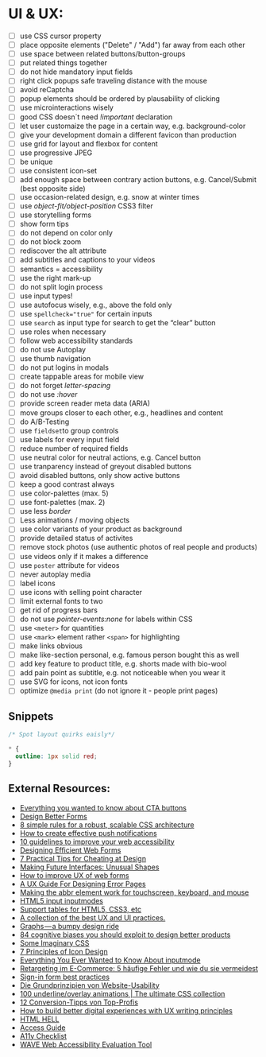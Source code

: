 # UI & UX:

- [ ] use CSS cursor property
- [ ] place opposite elements ("Delete" / "Add") far away from each other
- [ ] use space between related buttons/button-groups
- [ ] put related things together
- [ ] do not hide mandatory input fields
- [ ] right click popups safe traveling distance with the mouse
- [ ] avoid reCaptcha
- [ ] popup elements should be ordered by plausability of clicking
- [ ] use microinteractions wisely
- [ ] good CSS doesn´t need _!important_ declaration
- [ ] let user customaize the page in a certain way, e.g. background-color
- [ ] give your development domain a different favicon than production
- [ ] use grid for layout and flexbox for content
- [ ] use progressive JPEG
- [ ] be unique
- [ ] use consistent icon-set
- [ ] add enough space between contrary action buttons, e.g. Cancel/Submit (best opposite side)
- [ ] use occasion-related design, e.g. snow at winter times
- [ ] use _object-fit/object-position_ CSS3 filter
- [ ] use storytelling forms
- [ ] show form tips
- [ ] do not depend on color only
- [ ] do not block zoom
- [ ] rediscover the alt attribute
- [ ] add subtitles and captions to your videos
- [ ] semantics = accessibility
- [ ] use the right mark-up
- [ ] do not split login process
- [ ] use input types!
- [ ] use autofocus wisely, e.g., above the fold only 
- [ ] use `spellcheck="true"` for certain inputs
- [ ] use `search` as input type for search to get the “clear” button
- [ ] use roles when necessary
- [ ] follow web accessibility standards
- [ ] do not use Autoplay
- [ ] use thumb navigation
- [ ] do not put logins in modals
- [ ] create tappable areas for mobile view
- [ ] do not forget _letter-spacing_
- [ ] do not use _:hover_ 
- [ ] provide screen reader meta data (ARIA)
- [ ] move groups closer to each other, e.g., headlines and content
- [ ] do A/B-Testing
- [ ] use `fieldset`to group controls
- [ ] use labels for every input field
- [ ] reduce number of required fields
- [ ] use neutral color for neutral actions, e.g. Cancel button
- [ ] use tranparency instead of greyout disabled buttons
- [ ] avoid disabled buttons, only show active buttons
- [ ] keep a good contrast always
- [ ] use color-palettes (max. 5)
- [ ] use font-palettes (max. 2)
- [ ] use less _border_
- [ ] Less animations / moving objects
- [ ] use color variants of your product as background
- [ ] provide detailed status of activites
- [ ] remove stock photos (use authentic photos of real people and products)
- [ ] use videos only if it makes a difference
- [ ] use `poster` attribute for videos
- [ ] never autoplay media
- [ ] label icons
- [ ] use icons with selling point character
- [ ] limit external fonts to two
- [ ] get rid of progress bars
- [ ] do not use _pointer-events:none_ for labels within CSS
- [ ] use `<meter>` for quantities
- [ ] use `<mark>` element rather `<span>` for highlighting
- [ ] make links obvious
- [ ] make like-section personal, e.g. famous person bought this as well
- [ ] add key feature to product title, e.g. shorts made with bio-wool
- [ ] add pain point as subtitle, e.g. not noticeable when you wear it
- [ ] use SVG for icons, not icon fonts
- [ ] optimize `@media print` (do not ignore it - people print pages)

## Snippets

```CSS
/* Spot layout quirks eaisly*/

* {
  outline: 1px solid red; 
}
```


## External Resources:

- [Everything you wanted to know about CTA buttons](https://medium.com/email-industry-news/everything-you-wanted-to-know-about-email-cta-buttons-98807ab98806#.8sf0xg32l)
- [Design Better Forms](https://uxdesign.cc/design-better-forms-96fadca0f49c#.nctmmhrc6)
- [8 simple rules for a robust, scalable CSS architecture](https://github.com/jareware/css-architecture)
- [How to create effective push notifications](https://uxplanet.org/how-to-create-effective-push-notifications-c80f80420453#.t4f6rcyqd)
- [10 guidelines to improve your web accessibility](https://aerolab.co/blog/web-accessibility/)
- [Designing Efficient Web Forms](https://www.smashingmagazine.com/2017/06/designing-efficient-web-forms/)
- [7 Practical Tips for Cheating at Design](https://medium.com/refactoring-ui/7-practical-tips-for-cheating-at-design-40c736799886)
- [Making Future Interfaces: Unusual Shapes](https://youtu.be/eCHt8zsbCT4)
- [How to improve UX of web forms](http://maxsnitser.com/blog/how-to-improve-ux-of-web-forms)
- [A UX Guide For Designing Error Pages](https://blog.prototypr.io/a-ux-guide-for-designing-error-pages-fb9ced1f1c8a)
- [Making the abbr element work for touchscreen, keyboard, and mouse](https://bitsofco.de/making-abbr-work-for-touchscreen-keyboard-mouse/)
- [HTML5 input inputmodes](https://developer.mozilla.org/de/docs/Web/HTML/Element/Input#attr-inputmode)
- [Support tables for HTML5, CSS3, etc](https://caniuse.com/)
- [A collection of the best UX and UI practices.](https://www.checklist.design/)
- [Graphs — a bumpy design ride](https://medium.com/@william.bengtsson/learnings-from-designing-graphs-9033e9034ca0)
- [84 cognitive biases you should exploit to design better products](https://www.mobilespoon.net/2019/04/collection-cognitive-biases-how-to-use.html)
- [Some Imaginary CSS](https://cloudfour.com/thinks/some-imaginary-css/)
- [7 Principles of Icon Design](https://medium.com/@minoraxis/7-principles-of-icon-design-e7187539e4a2)
- [Everything You Ever Wanted to Know About inputmode](https://css-tricks.com/everything-you-ever-wanted-to-know-about-inputmode/)
- [Retargeting im E-Commerce: 5 häufige Fehler und wie du sie vermeidest](https://t3n.de/news/retargeting-e-commerce-5-fehler-1257793/)
- [Sign-in form best practices](https://web.dev/sign-in-form-best-practices)
- [Die Grundprinzipien von Website-Usability](https://99designs.de/blog/web-digitales-design/website-usability/)
- [100 underline/overlay animations | The ultimate CSS collection](https://dev.to/afif/100-underline-overlay-animation-the-ultimate-css-collection-4p40)
- [12 Conversion-Tipps von Top-Profis](https://t3n.de/news/12-conversion-tipps-top-profis-1377113/)
- [How to build better digital experiences with UX writing principles](https://medium.com/sainsburys-digital-experience/how-to-build-better-digital-experiences-with-ux-writing-principles-3c65fcdbcef8)
- [HTML HELL](https://www.htmhell.dev/tips/the-current-page)
- [Access Guide](https://accessguide.io/)
- [A11y Checklist](https://www.a11yproject.com/checklist)
- [WAVE Web Accessibility Evaluation Tool](https://wave.webaim.org/)
